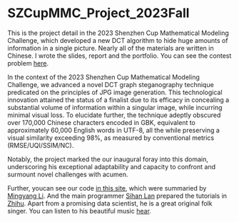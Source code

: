 # SZCupMMC_Project_2023Fall
This is the project detail in the 2023 Shenzhen Cup Mathematical Modeling Challenge, which developed a new DCT algorithm to hide huge amounts of information in a single picture. Nearly all of the materials are written in Chinese. I wrote the slides, report and the portfolio. You can see the contest problem [here](http://www.m2ct.org/view-page.jsp?editId=12&uri=0D00278&gobackUrl=modular-list.jsp&pageType=smxly&menuType=flowUp).

In the context of the 2023 Shenzhen Cup Mathematical Modeling Challenge, we advanced a novel DCT graph steganography technique predicated on the principles of JPG image generation. This technological innovation attained the status of a finalist due to its efficacy in concealing a substantial volume of information within a singular image, while incurring minimal visual loss. To elucidate further, the technique adeptly obscured over 170,000 Chinese characters encoded in GBK, equivalent to approximately 60,000 English words in UTF-8, all the while preserving a visual similarity exceeding 98%, as measured by conventional metrics (RMSE/UQI/SSIM/NC). 

Notably, the project marked the our inaugural foray into this domain, underscoring his exceptional adaptability and capacity to confront and surmount novel challenges with acumen.

Further, youcan see our code [in this site](https://github.com/MingyangLi7278/2023shenzhencup-problemB), which were summaried by [Mingyang Li](https://github.com/MingyangLi7278). And the main programmer [Sihan Lan](https://www.zhihu.com/people/sihan-80-73) prepared the tutorials in [Zhihu](https://zhuanlan.zhihu.com/p/666786913). Apart from a promising data scientist, he is a great original folk singer. You can listen to his beautiful music [hear](https://music.163.com/#/artist?id=34908789).
